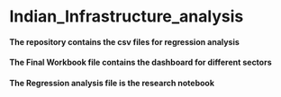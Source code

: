 # Indian_Infrastructure_analysis
#### The repository contains the csv files for regression analysis
#### The Final Workbook file contains the dashboard for different sectors
#### The Regression analysis file is the research notebook 
